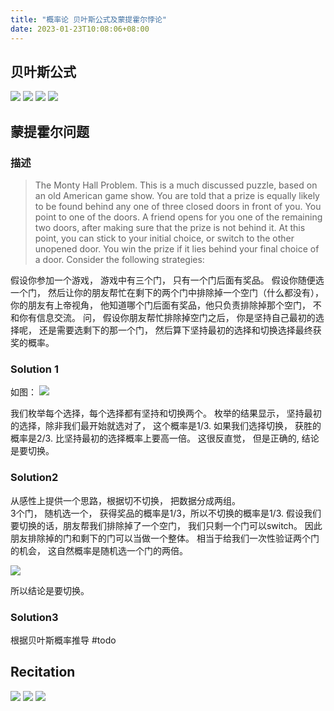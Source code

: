 ```yaml
---
title: "概率论 贝叶斯公式及蒙提霍尔悖论"
date: 2023-01-23T10:08:06+08:00
---
```


## 贝叶斯公式

![](/img/Conditioning%20And%20Bayes%20Rule%20-1.jpg)
![](/img/Conditioning%20And%20Bayes%20Rule%20-2.jpg)
![](/img/Conditioning%20And%20Bayes%20Rule%20-3.jpg)
![](/img/Conditioning%20And%20Bayes%20Rule%20-4.jpg)

## 蒙提霍尔问题

### 描述
>
> The Monty Hall Problem. This is a much discussed puzzle, based on an old American game
> show. You are told that a prize is equally likely to be found behind any one of three closed doors
> in front of you. You point to one of the doors. A friend opens for you one of the remaining two
> doors, after making sure that the prize is not behind it. At this point, you can stick to your
> initial choice, or switch to the other unopened door. You win the prize if it lies behind your final
> choice of a door. Consider the following strategies:

假设你参加一个游戏， 游戏中有三个门， 只有一个门后面有奖品。
假设你随便选一个门， 然后让你的朋友帮忙在剩下的两个门中排除掉一个空门（什么都没有）， 你的朋友有上帝视角， 他知道哪个门后面有奖品，他只负责排除掉那个空门， 不和你有信息交流。
问， 假设你朋友帮忙排除掉空门之后， 你是坚持自己最初的选择呢， 还是需要选剩下的那一个门， 然后算下坚持最初的选择和切换选择最终获奖的概率。

### Solution 1

如图：
![](/img/Recitation%202-4.jpg)

我们枚举每个选择，每个选择都有坚持和切换两个。 
枚举的结果显示， 坚持最初的选择，除非我们最开始就选对了， 这个概率是1/3.
如果我们选择切换， 获胜的概率是2/3. 比坚持最初的选择概率上要高一倍。
这很反直觉， 但是正确的, 结论是要切换。


### Solution2
从感性上提供一个思路，根据切不切换， 把数据分成两组。  
3个门， 随机选一个， 获得奖品的概率是1/3，所以不切换的概率是1/3.
假设我们要切换的话，朋友帮我们排除掉了一个空门， 我们只剩一个门可以switch。 因此朋友排除掉的门和剩下的门可以当做一个整体。 相当于给我们一次性验证两个门的机会， 这自然概率是随机选一个门的两倍。 

![](/img/Recitation%202-5.jpg)

所以结论是要切换。

### Solution3 

根据贝叶斯概率推导  #todo





## Recitation 
![](/img/Recitation%202-1.jpg)
![](/img/Recitation%202-2.jpg)
![](/img/Recitation%202-3.jpg)


